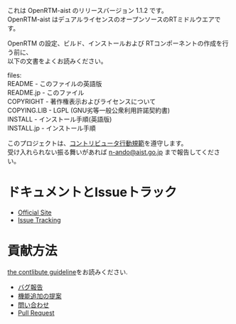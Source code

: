 これは OpenRTM-aist のリリースバージョン 1.1.2 です。  
OpenRTM-aist はデュアルライセンスのオープンソースのRTミドルウエアです。  

OpenRTM の設定、ビルド、インストールおよび RTコンポーネントの作成を行う前に、  
以下の文書をよくお読みください。

files:  
README      - このファイルの英語版  
README.jp   - このファイル  
COPYRIGHT   - 著作権表示およびライセンスについて  
COPYING.LIB - LGPL (GNU劣等一般公衆利用許諾契約書)  
INSTALL     - インストール手順(英語版)  
INSTALL.jp  - インストール手順  

このプロジェクトは、[コントリビュータ行動規範](.github/CODE_OF_CONDUCT.md)を遵守します。  
受け入れられない振る舞いがあれば n-ando@aist.go.jp まで報告してください。  

# ドキュメントとIssueトラック  
- [Official Site](http://openrtm.org)
- [Issue Tracking](https://github.com/OpenRTM/OpenRTM-aist/issues)

# 貢献方法  
[the contlibute guideline](https://github.com/OpenRTM/OpenRTM-aist/wiki/How-to-Contribute)をお読みください.

- [バグ報告](https://github.com/OpenRTM/OpenRTM-aist/wiki/How-to-Contribute#バグ報告)
- [機能追加の提案](https://github.com/OpenRTM/OpenRTM-aist/wiki/How-to-Contribute#機能追加の提案)
- [問い合わせ](https://github.com/OpenRTM/OpenRTM-aist/wiki/How-to-Contribute#問い合わせ)
- [Pull Request](https://github.com/OpenRTM/OpenRTM-aist/wiki/How-to-Contribute#pull-request)

